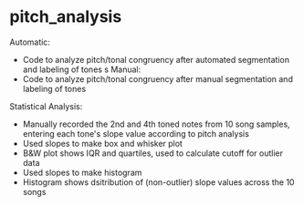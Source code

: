 # pitch_analysis

Automatic:
  - Code to analyze pitch/tonal congruency after automated segmentation and labeling of tones
  s
Manual:
  - Code to analyze pitch/tonal congruency after manual segmentation and labeling of tones

Statistical Analysis:
  - Manually recorded the 2nd and 4th toned notes from 10 song samples, entering each tone's slope value according to pitch analysis
  - Used slopes to make box and whisker plot
  - B&W plot shows IQR and quartiles, used to calculate cutoff for outlier data
  - Used slopes to make histogram
  - Histogram shows dsitribution of (non-outlier) slope values across the 10 songs

